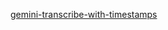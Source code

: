 [gemini-transcribe-with-timestamps](https://github.com/philschmid/gemini-samples/blob/main/examples/gemini-transcribe-with-timestamps.ipynb)
